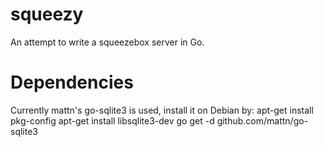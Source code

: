 squeezy
=======

An attempt to write a squeezebox server in Go.


Dependencies
============

Currently mattn's go-sqlite3 is used, install it on Debian by:
 apt-get install pkg-config
 apt-get install libsqlite3-dev
 go get -d github.com/mattn/go-sqlite3

